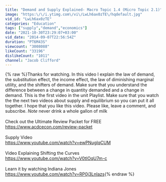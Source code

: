 ```yaml
---
title: "Demand and Supply Explained- Macro Topic 1.4 (Micro Topic 2.1)"
image: "https:\/\/i.ytimg.com\/vi\/LwLh6ax0zTE\/hqdefault.jpg"
vid_id: "LwLh6ax0zTE"
categories: "Education"
tags: ["supply","demand","economics"]
date: "2021-10-30T23:29:07+03:00"
vid_date: "2014-09-07T22:56:54Z"
duration: "PT6M43S"
viewcount: "3008088"
likeCount: "33196"
dislikeCount: "1011"
channel: "Jacob Clifford"
---
```

{% raw %}Thanks for watching. In this video I explain the law of demand, the substitution effect, the income effect, the law of diminishing marginal utility, and the shifters of demand. Make sure that you understand the difference between a change in quantity demanded and a change in demand. This is the first video in the unit Playlist. Make sure that you watch the the next two videos about supply and equilibrium so you can put it all together. I hope that you like this video. Please like, leave a comment, and subscribe. *Note* never drink a whole gallon of milk<br /><br />Check out the Ultimate Review Packet for FREE<br /><a rel="nofollow" target="blank" href="https://www.acdcecon.com/review-packet">https://www.acdcecon.com/review-packet</a><br /><br />Supply Video<br /><a rel="nofollow" target="blank" href="https://www.youtube.com/watch?v=ewPNugIqCUM">https://www.youtube.com/watch?v=ewPNugIqCUM</a><br /><br />Video Explaining Shifting the Curves<br /><a rel="nofollow" target="blank" href="https://www.youtube.com/watch?v=V0tIOqU7m-c">https://www.youtube.com/watch?v=V0tIOqU7m-c</a><br /><br />Learn it by watching Indiana Jones<br /><a rel="nofollow" target="blank" href="https://www.youtube.com/watch?v=RP0j3Lnlazs">https://www.youtube.com/watch?v=RP0j3Lnlazs</a>{% endraw %}
